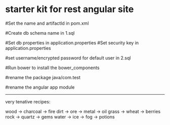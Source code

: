 # starter kit for rest angular site

#Set the name and artifactId in pom.xml

#Create db schema name in 1.sql

#Set db properties in application.properties
#Set security key in application.properties


#set username/encrypted password for default user in 2.sql

#Run bower to install the bower_components

#rename the package java/com.test

#rename the angular app module


--------------


very tenative recipes:

wood -> charcoal -> fire
dirt -> ore -> metal -> oil
grass -> wheat -> berries
rock -> quartz -> gems
water -> ice -> fog -> potions